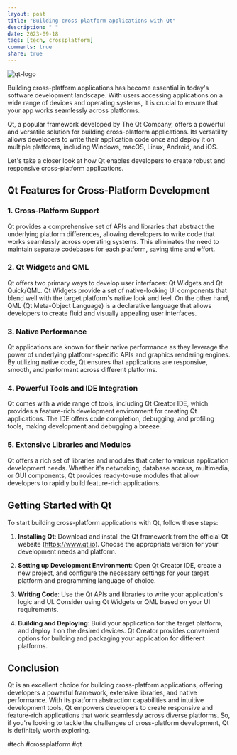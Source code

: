 ```yaml
---
layout: post
title: "Building cross-platform applications with Qt"
description: " "
date: 2023-09-18
tags: [tech, crossplatform]
comments: true
share: true
---
```


![qt-logo](https://example.com/qt-logo.png)

Building cross-platform applications has become essential in today's software development landscape. With users accessing applications on a wide range of devices and operating systems, it is crucial to ensure that your app works seamlessly across platforms.

Qt, a popular framework developed by The Qt Company, offers a powerful and versatile solution for building cross-platform applications. Its versatility allows developers to write their application code once and deploy it on multiple platforms, including Windows, macOS, Linux, Android, and iOS.

Let's take a closer look at how Qt enables developers to create robust and responsive cross-platform applications.

## Qt Features for Cross-Platform Development

### 1. Cross-Platform Support

Qt provides a comprehensive set of APIs and libraries that abstract the underlying platform differences, allowing developers to write code that works seamlessly across operating systems. This eliminates the need to maintain separate codebases for each platform, saving time and effort.

### 2. Qt Widgets and QML

Qt offers two primary ways to develop user interfaces: Qt Widgets and Qt Quick/QML. Qt Widgets provide a set of native-looking UI components that blend well with the target platform's native look and feel. On the other hand, QML (Qt Meta-Object Language) is a declarative language that allows developers to create fluid and visually appealing user interfaces.

### 3. Native Performance

Qt applications are known for their native performance as they leverage the power of underlying platform-specific APIs and graphics rendering engines. By utilizing native code, Qt ensures that applications are responsive, smooth, and performant across different platforms.

### 4. Powerful Tools and IDE Integration

Qt comes with a wide range of tools, including Qt Creator IDE, which provides a feature-rich development environment for creating Qt applications. The IDE offers code completion, debugging, and profiling tools, making development and debugging a breeze.

### 5. Extensive Libraries and Modules

Qt offers a rich set of libraries and modules that cater to various application development needs. Whether it's networking, database access, multimedia, or GUI components, Qt provides ready-to-use modules that allow developers to rapidly build feature-rich applications.

## Getting Started with Qt

To start building cross-platform applications with Qt, follow these steps:

1. **Installing Qt**: Download and install the Qt framework from the official Qt website (https://www.qt.io). Choose the appropriate version for your development needs and platform.

2. **Setting up Development Environment**: Open Qt Creator IDE, create a new project, and configure the necessary settings for your target platform and programming language of choice.

3. **Writing Code**: Use the Qt APIs and libraries to write your application's logic and UI. Consider using Qt Widgets or QML based on your UI requirements.

4. **Building and Deploying**: Build your application for the target platform, and deploy it on the desired devices. Qt Creator provides convenient options for building and packaging your application for different platforms.

## Conclusion

Qt is an excellent choice for building cross-platform applications, offering developers a powerful framework, extensive libraries, and native performance. With its platform abstraction capabilities and intuitive development tools, Qt empowers developers to create responsive and feature-rich applications that work seamlessly across diverse platforms. So, if you're looking to tackle the challenges of cross-platform development, Qt is definitely worth exploring.

#tech #crossplatform #qt